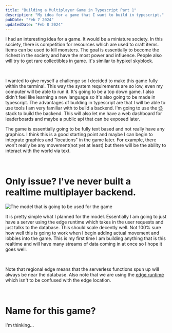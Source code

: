 ```yaml
---
title: "Building a Multiplayer Game in Typescript Part 1"
description: "My idea for a game that I want to build in typescript."
pubDate: "Feb 7 2024"
updatedDate: "Feb 8 2024"
---
```


I had an interesting idea for a game. It would be a miniature society. In this society, there is competition for resources which are used to craft items. Items can be used to kill monsters. The goal is essentially to become the richest in the society and have the most power and influence. People also will try to get rare collectibles in game. It's similar to hypixel skyblock.

<br>

I wanted to give myself a challenge so I decided to make this game fully within the terminal. This way the system requirements are so low, even my computer will be able to run it. It's going to be a top down game. I also didn't feel like learning a new language so it's also going to be made in typescript. The advantages of building in typescript are that I will be able to use tools I am very familiar with to build a backend. I'm going to use the [t3](https://create.t3.gg) stack to build the backend. This will also let me have a web dashboard for leaderboards and maybe a public api that can be exposed later.

The game is essentially going to be fully text based and not really have any graphics. I think this is a good starting point and maybe I can begin to integrate graphics and "locations" in the game later. For example, there won't really be any movement(not yet at least) but there will be the ability to interact with the world via text.

<br>

# Only issue? I've never built a realtime multiplayer backend.

![The model that is going to be used for the game](/typescript-game-model.png)

It is pretty simple what I planned for the model. Essentially I am going to just have a server using the edge runtime which takes in the user requests and just talks to the database. This should scale decently well. Not 100% sure how well this is going to work when I begin adding actual movement and lobbies into the game. This is my first time I am building anything that is this realtime and will have many streams of data coming in at once so I hope it goes well.

<br>

Note that regional edge means that the serverless functions spun up will always be near the database. Also note that we are using the [edge runtime](https://edge-runtime.vercel.app/) which isn't to be confused with the edge location.

<br>

# Name for this game?

I'm thinking...

